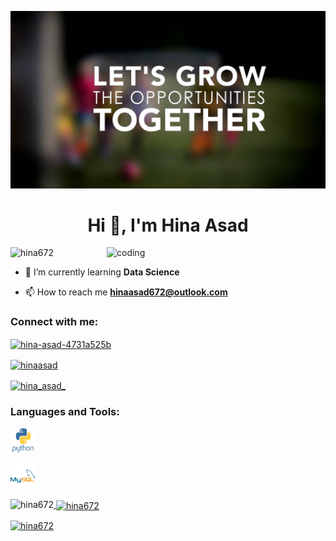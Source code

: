 ![logo](https://github.com/hina672/hina672/blob/main/maxresdefault.jpg)
<h1 align="center">Hi 👋, I'm Hina Asad</h1>
<img align="right" alt="coding"width="350"src="https://media4.giphy.com/media/HscDLzkO8EOTmgkhQP/giphy.gif?cid=ecf05e47s445gxy43dz5c33z1hz0vzaojprywu34qpiban8t&rid=giphy.gif&ct=g">

<p align="left"> <img src="https://komarev.com/ghpvc/?username=hina672&label=Profile%20views&color=0e75b6&style=flat" alt="hina672" /> </p>


- 🌱 I’m currently learning **Data Science**

- 📫 How to reach me **hinaasad672@outlook.com**

<h3 align="left">Connect with me:</h3>
<p align="left">
<a href="https://linkedin.com/in/hina-asad-4731a525b" target="blank"><img align="center" src="https://raw.githubusercontent.com/rahuldkjain/github-profile-readme-generator/master/src/images/icons/Social/linked-in-alt.svg" alt="hina-asad-4731a525b" height="30" width="40" /></a>
</p>

<p align="left">
<a href="https://www.kaggle.com/hinaasad" target="_blank">
    <img align="center" src="https://www.kaggle.com/static/images/site-logo.png" alt="hinaasad" height="30" width="40" />
</a>

<p align="left">
<a href="https://x.com/hina_asad_?t=ZJHs2GkeyYS2gNA4Esl6EA&s=09" target="blank"><img align="center" src="https://raw.githubusercontent.com/rahuldkjain/github-profile-readme-generator/master/src/images/icons/Social/X-in-alt.svg" alt="hina_asad_" height="30" width="40" /></a>
</p>



</p>

<h3 align="left">Languages and Tools:</h3>
<p align="left"> <a href="https://www.python.com/" target="_blank" rel="noreferrer"> <img src="https://raw.githubusercontent.com/devicons/devicon/master/icons/python/python-original-wordmark.svg" alt="python" width="40" height="40"/> </a> </p>
<p align="left"> <a href="https://www.mysql.com/" target="_blank" rel="noreferrer"> <img src="https://raw.githubusercontent.com/devicons/devicon/master/icons/mysql/mysql-original-wordmark.svg" alt="mysql" width="40" height="40"/>



<p><img align="left" src="https://github-readme-stats.vercel.app/api/top-langs?username=hina672&show_icons=true&locale=en&layout=compact" alt="hina672" /></p>

<p>&nbsp;<img align="center" src="https://github-readme-stats.vercel.app/api?username=hina672&show_icons=true&locale=en" alt="hina672" /></p>

<p><img align="center" src="https://github-readme-streak-stats.herokuapp.com/?user=hina672&" alt="hina672" /></p>
